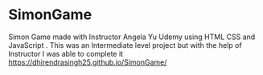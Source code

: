 # SimonGame
Simon Game made with Instructor Angela Yu Udemy using HTML CSS and JavaScript . This was an Intermediate level project but with the help of Instructor I was able to complete it
https://dhirendrasingh25.github.io/SimonGame/
